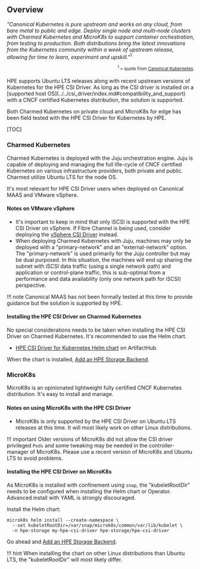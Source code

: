 ## Overview

*"Canonical Kubernetes is pure upstream and works on any cloud, from bare metal to public and edge. Deploy single node and multi-node clusters with Charmed Kubernetes and MicroK8s to support container orchestration, from testing to production. Both distributions bring the latest innovations from the Kubernetes community within a week of upstream release, allowing for time to learn, experiment and upskill."*<sup>1</sup>

<div align="right"><small><sup>1</sup> = quote from <a href="https://ubuntu.com/kubernetes/">Canonical Kubernetes</a>.</small></div>
<br/>
HPE supports Ubuntu LTS releases along with recent upstream versions of Kubernetes for the HPE CSI Driver. As long as the CSI driver is installed on a [supported host OS](../../csi_driver/index.md#compatibility_and_support) with a CNCF certified Kubernetes distribution, the solution is supported.

Both Charmed Kubernetes on private cloud and MicroK8s for edge has been field tested with the HPE CSI Driver for Kubernetes by HPE.

[TOC]

### Charmed Kubernetes

Charmed Kubernetes is deployed with the Juju orchestration engine. Juju is capable of deploying and managing the full life-cycle of CNCF certified Kubernetes on various infrastructure providers, both private and public. Charmed utilize Ubuntu LTS for the node OS.

It's most relevant for HPE CSI Driver users when deployed on Canonical MAAS and VMware vSphere.

#### Notes on VMware vSphere

- It's important to keep in mind that only iSCSI is supported with the HPE CSI Driver on vSphere. If Fibre Channel is being used, consider deploying the [vSphere CSI Driver](../vmware/index.md) instead.
- When deploying Charmed Kubernetes with Juju, machines may only be deployed with a "primary-network" and an "external-network" option. The "primary-network" is used primarily for the Juju controller but may be dual purposed. In this situation, the machines will end up sharing the subnet with iSCSI data traffic (using a single network path) and application or control-plane traffic, this is sub-optimal from a performance and data availability (only one network path for iSCSI) perspective.

!!! note
    Canonical MAAS has not been formally tested at this time to provide guidance but the solution is supported by HPE.

#### Installing the HPE CSI Driver on Charmed Kubernetes

No special considerations needs to be taken when installing the HPE CSI Driver on Charmed Kubernetes. It's recommended to use the Helm chart.

- [HPE CSI Driver for Kubernetes Helm chart](https://artifacthub.io/packages/helm/hpe-storage/hpe-csi-driver) on ArtifactHub.

When the chart is installed, [Add an HPE Storage Backend](../../csi_driver/deployment.md#add_an_hpe_storage_backend).

### MicroK8s

MicroK8s is an opinionated lightweight fully certified CNCF Kubernetes distribution. It's easy to install and manage.

#### Notes on using MicroK8s with the HPE CSI Driver

- MicroK8s is only supported by the HPE CSI Driver on Ubuntu LTS releases at this time. It will most likely work on other Linux distributions.

!!! important
    Older versions of MicroK8s did not allow the CSI driver privileged `Pods` and some tweaking may be needed in the controller-manager of MicroK8s. Please use a recent version of MicroK8s and Ubuntu LTS to avoid problems.

#### Installing the HPE CSI Driver on MicroK8s

As MicroK8s is installed with confinement using `snap`, the "kubeletRootDir" needs to be configured when installing the Helm chart or Operator. Advanced install with YAML is strongly discouraged.

Install the Helm chart:
```text
microk8s helm install --create-namespace \
  --set kubeletRootDir=/var/snap/microk8s/common/var/lib/kubelet \
  -n hpe-storage my-hpe-csi-driver hpe-storage/hpe-csi-driver
```

Go ahead and [Add an HPE Storage Backend](../../csi_driver/deployment.md#add_an_hpe_storage_backend).

!!! hint
    When installing the chart on other Linux distributions than Ubuntu LTS, the "kubeletRootDir" will most likely differ.

